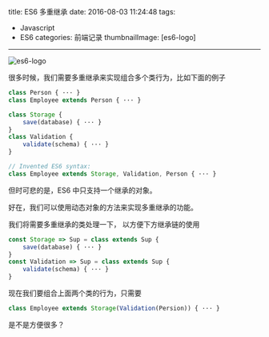 
title: ES6 多重继承
date: 2016-08-03 11:24:48
tags: 
- Javascript
- ES6
categories: 前端记录
thumbnailImage: [es6-logo]
---

![es6-logo](/media/es6-logo.png)

很多时候，我们需要多重继承来实现组合多个类行为，比如下面的例子

```js
class Person { ··· }
class Employee extends Person { ··· }
```

```js
class Storage {
    save(database) { ··· }
}
class Validation {
    validate(schema) { ··· }
}
```

```js
// Invented ES6 syntax:
class Employee extends Storage, Validation, Person { ··· }
```

但时可悲的是，ES6 中只支持一个继承的对象。

好在，我们可以使用动态对象的方法来实现多重继承的功能。

<!-- more -->
我们将需要多重继承的类处理一下， 以方便下方继承链的使用

```js
const Storage => Sup = class extends Sup {
	save(database) { ··· }
}
const Validation => Sup = class extends Sup {
	validate(schema) { ··· }
}
```

现在我们要组合上面两个类的行为，只需要

```js
class Employee extends Storage(Validation(Persion)) { ··· }
```

是不是方便很多？


